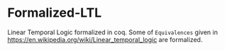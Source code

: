 # Formalized-LTL

Linear Temporal Logic formalized in coq. Some of `Equivalences` given in https://en.wikipedia.org/wiki/Linear_temporal_logic are formalized.
